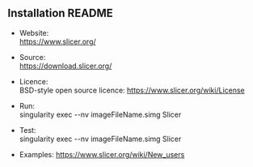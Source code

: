 ## Installation README

* Website:  
            https://www.slicer.org/

* Source:   
            https://download.slicer.org/

* Licence:  
            BSD-style open source licence: https://www.slicer.org/wiki/License

* Run:      
            singularity exec --nv imageFileName.simg Slicer

* Test:     
            singularity exec --nv imageFileName.simg Slicer

* Examples:
            https://www.slicer.org/wiki/New_users
